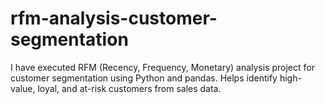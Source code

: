 # rfm-analysis-customer-segmentation
I have executed RFM (Recency, Frequency, Monetary) analysis project for customer segmentation using Python and pandas. Helps identify high-value, loyal, and at-risk customers from sales data.
